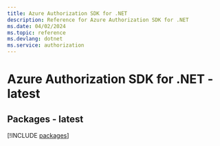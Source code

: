 ```yaml
---
title: Azure Authorization SDK for .NET
description: Reference for Azure Authorization SDK for .NET
ms.date: 04/02/2024
ms.topic: reference
ms.devlang: dotnet
ms.service: authorization
---
```

# Azure Authorization SDK for .NET - latest
## Packages - latest
[!INCLUDE [packages](authorization-index.md)]